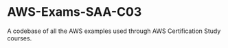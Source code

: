# AWS-Exams-SAA-C03
A codebase of all the AWS examples used through AWS Certification Study courses.
